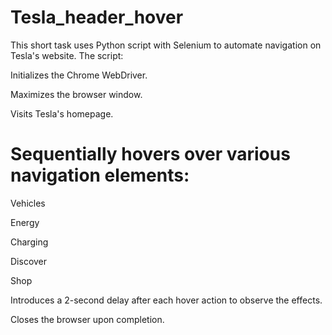# Tesla_header_hover

This short task uses Python script with Selenium to automate navigation on Tesla's website. The script:

Initializes the Chrome WebDriver.

Maximizes the browser window.

Visits Tesla's homepage.

# Sequentially hovers over various navigation elements:

Vehicles

Energy

Charging

Discover

Shop

Introduces a 2-second delay after each hover action to observe the effects.

Closes the browser upon completion.

